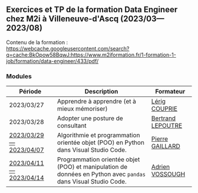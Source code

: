 ## Exercices et TP de la formation Data Engineer chez M2i à Villeneuve-d'Ascq (2023/03—2023/08)

Contenu de la formation : https://webcache.googleusercontent.com/search?q=cache:BkOpow58BqwJ:https://www.m2iformation.fr/1-formation-1-job/formation/data-engineer/433/pdf/

### Modules

| Période | Description | Formateur |
|---|---|---|
| 2023/03/27 | Apprendre à apprendre (et à mieux mémoriser) | [Lérig COUPRIE](https://fr.linkedin.com/in/lerigcouprie) |
| 2023/03/28 | Adopter une posture de consultant | [Bertrand LEPOUTRE](https://fr.linkedin.com/in/bertrand-lepoutre-26038a13) |
| [2023/03/29 — 2023/04/07](https://github.com/kirisakow/formation-data-engineer-m2i/blob/2023.03.29.python.algorithmie.et.POO/2023.03.29.python.algorithmie.et.POO/exercices.ipynb) | Algorithmie et programmation orientée objet (POO) en Python dans Visual Studio Code. | [Pierre GAILLARD](https://fr.linkedin.com/in/pierre--gaillard) |
| [2023/04/11 — 2023/04/14](https://github.com/kirisakow/formation-data-engineer-m2i/blob/2023.04.11.exo_pandas/Exercice_pandas.ipynb) | Programmation orientée objet (POO) et manipulation de données en Python avec `pandas` dans Visual Studio Code. | [Adrien VOSSOUGH](https://fr.linkedin.com/in/adrienvossough) |